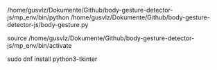 /home/gusvlz/Dokumente/Github/body-gesture-detector-js/mp_env/bin/python /home/gusvlz/Dokumente/Github/body-gesture-detector-js/body-gesture.py

source /home/gusvlz/Dokumente/Github/body-gesture-detector-js/mp_env/bin/activate

sudo dnf install python3-tkinter